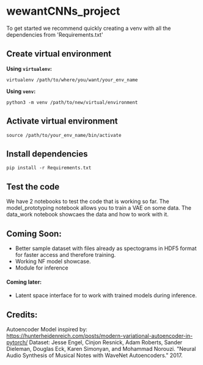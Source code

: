 # wewantCNNs_project
To get started we recommend quickly creating a venv with all the dependencies from 'Requirements.txt'
## Create virtual environment
**Using `virtualenv`:**
```
virtualenv /path/to/where/you/want/your_env_name
```
**Using `venv`:**
```
python3 -m venv /path/to/new/virtual/environment
```

## Activate virtual environment

```
source /path/to/your_env_name/bin/activate
```

## Install dependencies

```
pip install -r Requirements.txt
```

## Test the code

We have 2 notebooks to test the code that is working so far. 
The model_prototyping notebook allows you to train a VAE on some data.
The data_work notebook showcaes the data and how to work with it.

## Coming Soon:

 - Better sample dataset with files already as spectograms in HDF5 format for faster access and therefore training.
 - Working NF model showcase.
 - Module for inference 
#### Coming later:

- Latent space interface for to work with trained models during inference.

## Credits:

Autoencoder Model inspired by: https://hunterheidenreich.com/posts/modern-variational-autoencoder-in-pytorch/
Dataset:  Jesse Engel, Cinjon Resnick, Adam Roberts, Sander Dieleman, Douglas Eck,
Karen Simonyan, and Mohammad Norouzi. "Neural Audio Synthesis of Musical Notes
with WaveNet Autoencoders." 2017.